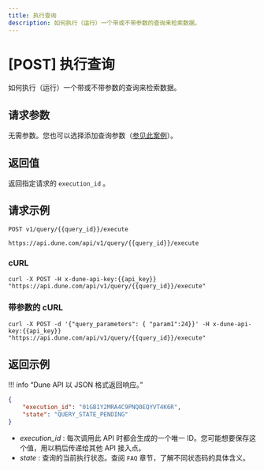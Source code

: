 ```yaml
---
title: 执行查询
description: 如何执行（运行）一个带或不带参数的查询来检索数据。
---
```

# [POST] 执行查询

如何执行（运行）一个带或不带参数的查询来检索数据。

## 请求参数

无需参数。您也可以选择添加查询参数（[参见此案例](#curl-with-parameters)）。

## 返回值

返回指定请求的 `execution_id` 。

## 请求示例

```
POST v1/query/{{query_id}}/execute

https://api.dune.com/api/v1/query/{{query_id}}/execute
```

### cURL

```
curl -X POST -H x-dune-api-key:{{api_key}} "https://api.dune.com/api/v1/query/{{query_id}}/execute"
```

### 带参数的 cURL

```
curl -X POST -d '{"query_parameters": { "param1":24}}' -H x-dune-api-key:{{api_key}}  "https://api.dune.com/api/v1/query/{{query_id}}/execute"
```

## 返回示例

!!! info “Dune API 以 JSON 格式返回响应。”

```json
{
    "execution_id": "01GB1Y2MRA4C9PNQ0EQYVT4K6R",
    "state": "QUERY_STATE_PENDING"
}
```

 - *execution_id* : 每次调用此 API 时都会生成的一个唯一 ID。您可能想要保存这个值，用以稍后传递给其他 API 接入点。
 - *state* : 查询的当前执行状态。查阅 `FAQ` 章节，了解不同状态码的具体含义。

